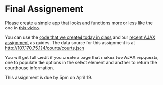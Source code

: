 # Final Assignement

Please create a simple app that looks and functions more or less like the one in 
[this video](https://drive.google.com/file/d/0B7JWfzOhqNgNZ3BIbjZiWmhad2s/view).

You can use the [code that we created today in class](http://jsbin.com/veyudoc/edit?html,js) and 
our [recent AJAX assignment](http://jsbin.com/zirodah/3/edit?html,js,output) as guides. The data
source for this assignment is at http://107.170.75.124/courts/courts.json

You will get full credit if you create a page that makes two AJAX repquests, one to populate
the options in the select element and another to return the courthouse information.

This assignment is due by 5pm on April 19.
